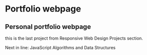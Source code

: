 # Portfolio webpage
## Personal portfolio webpage

this is the last project from Responsive Web Design Projects section.

Next in line: JavaScript Algorithms and Data Structures
